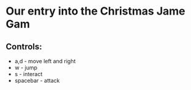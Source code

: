 # Our entry into the Christmas Jame Gam

## Controls:
- a,d - move left and right
- w - jump
- s - interact
- spacebar - attack
